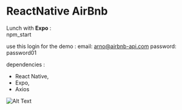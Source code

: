 # ReactNative AirBnb 
Lunch with **Expo** :  
 npm_start

use this login for the demo :
 email: arno@airbnb-api.com
 password: password01

dependencies :  
-  React Native,  
-  Expo,  
-  Axios

![Alt Text](https://media.giphy.com/media/1xP5dKMHshcTuLmhO4/giphy.gif)

